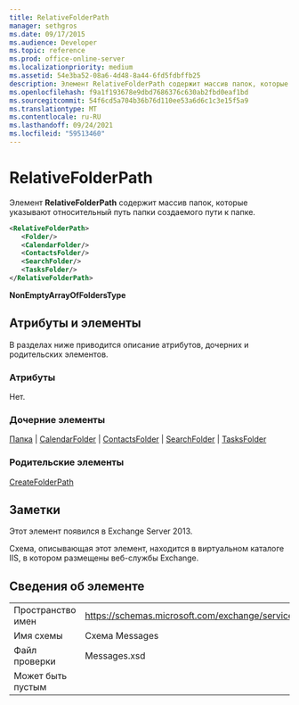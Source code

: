 ```yaml
---
title: RelativeFolderPath
manager: sethgros
ms.date: 09/17/2015
ms.audience: Developer
ms.topic: reference
ms.prod: office-online-server
ms.localizationpriority: medium
ms.assetid: 54e3ba52-08a6-4d48-8a44-6fd5fdbffb25
description: Элемент RelativeFolderPath содержит массив папок, которые указывают относительный путь папки создаемого пути к папке.
ms.openlocfilehash: f9a1f193678e9dbd7686376c630ab2fbd0eaf1bd
ms.sourcegitcommit: 54f6cd5a704b36b76d110ee53a6d6c1c3e15f5a9
ms.translationtype: MT
ms.contentlocale: ru-RU
ms.lasthandoff: 09/24/2021
ms.locfileid: "59513460"
---
```

# <a name="relativefolderpath"></a>RelativeFolderPath

Элемент **RelativeFolderPath** содержит массив папок, которые указывают относительный путь папки создаемого пути к папке. 
  
```XML
<RelativeFolderPath>
   <Folder/>
   <CalendarFolder/>
   <ContactsFolder/>
   <SearchFolder/>
   <TasksFolder/>
</RelativeFolderPath>
```

 **NonEmptyArrayOfFoldersType**
## <a name="attributes-and-elements"></a>Атрибуты и элементы

В разделах ниже приводится описание атрибутов, дочерних и родительских элементов.
  
### <a name="attributes"></a>Атрибуты

Нет.
  
### <a name="child-elements"></a>Дочерние элементы

[Папка](folder.md)  |  [CalendarFolder](calendarfolder.md)  |  [ContactsFolder](contactsfolder.md)  |  [SearchFolder](searchfolder.md)  |  [TasksFolder](tasksfolder.md)
  
### <a name="parent-elements"></a>Родительские элементы

[CreateFolderPath](createfolderpath.md)
  
## <a name="remarks"></a>Заметки

Этот элемент появился в Exchange Server 2013.
  
Схема, описывающая этот элемент, находится в виртуальном каталоге IIS, в котором размещены веб-службы Exchange.
  
## <a name="element-information"></a>Сведения об элементе

|||
|:-----|:-----|
|Пространство имен  <br/> |https://schemas.microsoft.com/exchange/services/2006/messages  <br/> |
|Имя схемы  <br/> |Схема Messages  <br/> |
|Файл проверки  <br/> |Messages.xsd  <br/> |
|Может быть пустым  <br/> ||
   

